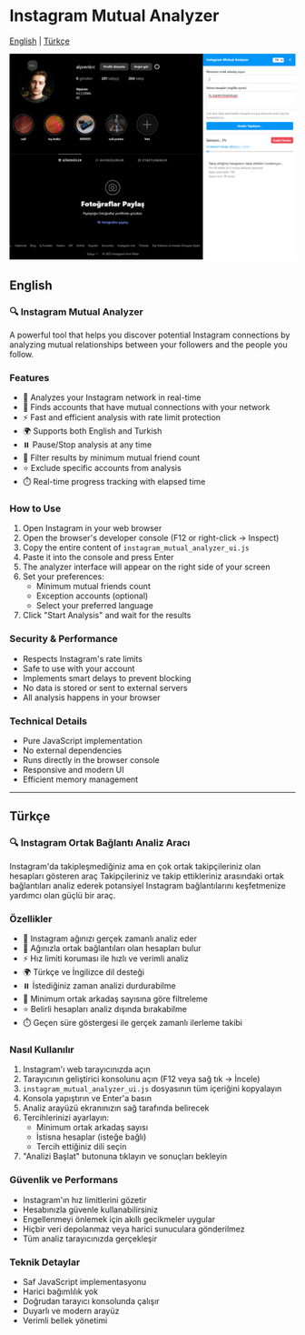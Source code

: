 # Instagram Mutual Analyzer

[English](#english) | [Türkçe](#türkçe)

![SS](https://github.com/alprenkrc/Instagram-Mutual-Analyzer/blob/main/Screen%20Shots/ss1.png)

## English

### 🔍 Instagram Mutual Analyzer

A powerful tool that helps you discover potential Instagram connections by analyzing mutual relationships between your followers and the people you follow.

### Features

- 🚀 Analyzes your Instagram network in real-time
- 👥 Finds accounts that have mutual connections with your network
- ⚡ Fast and efficient analysis with rate limit protection
- 🌍 Supports both English and Turkish
- ⏸️ Pause/Stop analysis at any time
- 🎯 Filter results by minimum mutual friend count
- ⭐ Exclude specific accounts from analysis
- ⏱️ Real-time progress tracking with elapsed time

### How to Use

1. Open Instagram in your web browser
2. Open the browser's developer console (F12 or right-click -> Inspect)
3. Copy the entire content of `instagram_mutual_analyzer_ui.js`
4. Paste it into the console and press Enter
5. The analyzer interface will appear on the right side of your screen
6. Set your preferences:
   - Minimum mutual friends count
   - Exception accounts (optional)
   - Select your preferred language
7. Click "Start Analysis" and wait for the results

### Security & Performance

- Respects Instagram's rate limits
- Safe to use with your account
- Implements smart delays to prevent blocking
- No data is stored or sent to external servers
- All analysis happens in your browser

### Technical Details

- Pure JavaScript implementation
- No external dependencies
- Runs directly in the browser console
- Responsive and modern UI
- Efficient memory management

---

## Türkçe

### 🔍 Instagram Ortak Bağlantı Analiz Aracı

Instagram'da takipleşmediğiniz ama en çok ortak takipçileriniz olan hesapları gösteren araç
Takipçileriniz ve takip ettikleriniz arasındaki ortak bağlantıları analiz ederek potansiyel Instagram bağlantılarını keşfetmenize yardımcı olan güçlü bir araç.

### Özellikler

- 🚀 Instagram ağınızı gerçek zamanlı analiz eder
- 👥 Ağınızla ortak bağlantıları olan hesapları bulur
- ⚡ Hız limiti koruması ile hızlı ve verimli analiz
- 🌍 Türkçe ve İngilizce dil desteği
- ⏸️ İstediğiniz zaman analizi durdurabilme
- 🎯 Minimum ortak arkadaş sayısına göre filtreleme
- ⭐ Belirli hesapları analiz dışında bırakabilme
- ⏱️ Geçen süre göstergesi ile gerçek zamanlı ilerleme takibi

### Nasıl Kullanılır

1. Instagram'ı web tarayıcınızda açın
2. Tarayıcının geliştirici konsolunu açın (F12 veya sağ tık -> İncele)
3. `instagram_mutual_analyzer_ui.js` dosyasının tüm içeriğini kopyalayın
4. Konsola yapıştırın ve Enter'a basın
5. Analiz arayüzü ekranınızın sağ tarafında belirecek
6. Tercihlerinizi ayarlayın:
   - Minimum ortak arkadaş sayısı
   - İstisna hesaplar (isteğe bağlı)
   - Tercih ettiğiniz dili seçin
7. "Analizi Başlat" butonuna tıklayın ve sonuçları bekleyin

### Güvenlik ve Performans

- Instagram'ın hız limitlerini gözetir
- Hesabınızla güvenle kullanabilirsiniz
- Engellenmeyi önlemek için akıllı gecikmeler uygular
- Hiçbir veri depolanmaz veya harici sunuculara gönderilmez
- Tüm analiz tarayıcınızda gerçekleşir

### Teknik Detaylar

- Saf JavaScript implementasyonu
- Harici bağımlılık yok
- Doğrudan tarayıcı konsolunda çalışır
- Duyarlı ve modern arayüz
- Verimli bellek yönetimi 
